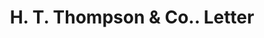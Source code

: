 ---
doi: 10.7916/D8Z6210Z
date_other: '1880'
date_other_textual: 1880-1889
form: correspondence
genre:
- Letters (correspondence)
name:
- H. T. Thompson & Co.
object_in_context_url: https://biggert.cul.columbia.edu/items/view/ave_biggert_00198
subject_hierarchical_geographic:
- Chicago, Illinois, United States
subject_name:
- H. T. Thompson & Co.
title: H. T. Thompson & Co.. Letter
sort_title: H. T. Thompson & Co.. Letter
call_number: ave_biggert_00198
coordinates:
- 41.83694444444445,-87.68472222222222
pid: ave_biggert_00198
identifiers: ave_biggert_00198
thumbnail: https://derivativo-3.library.columbia.edu/iiif/2/ldpd:345249/full/!256,256/0/native.jpg
permalink: "/biggert/ave_biggert_00198/"
layout: iiif-image-page
---